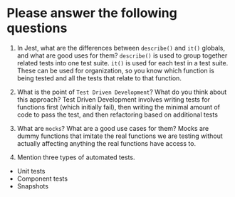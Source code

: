 # Please answer the following questions

1.  In Jest, what are the differences between `describe()` and `it()` globals, and what are good uses for them?
  `describe()` is used to group together related tests into one test suite. `it()` is used for each test in a test suite. These can be used for organization, so you know which function is being tested and all the tests that relate to that function.

2.  What is the point of `Test Driven Development`? What do you think about this approach?
  Test Driven Development involves writing tests for functions first (which initially fail), then writing the minimal amount of code to pass the test, and then refactoring based on additional tests

3.  What are `mocks`? What are a good use cases for them?
  Mocks are dummy functions that imitate the real functions we are testing without actually affecting anything the real functions have access to.

4.  Mention three types of automated tests.
  - Unit tests
  - Component tests
  - Snapshots